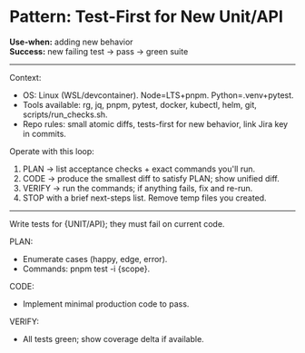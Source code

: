 # Pattern: Test-First for New Unit/API

**Use-when:** adding new behavior  
**Success:** new failing test → pass → green suite

---

Context:
- OS: Linux (WSL/devcontainer). Node=LTS+pnpm. Python=.venv+pytest.
- Tools available: rg, jq, pnpm, pytest, docker, kubectl, helm, git, scripts/run_checks.sh.
- Repo rules: small atomic diffs, tests-first for new behavior, link Jira key in commits.

Operate with this loop:
1) PLAN → list acceptance checks + exact commands you'll run.
2) CODE → produce the smallest diff to satisfy PLAN; show unified diff.
3) VERIFY → run the commands; if anything fails, fix and re-run.
4) STOP with a brief next-steps list. Remove temp files you created.

---

Write tests for {UNIT/API}; they must fail on current code.

PLAN:
- Enumerate cases (happy, edge, error).
- Commands: pnpm test -i {scope}.

CODE:
- Implement minimal production code to pass.

VERIFY:
- All tests green; show coverage delta if available.